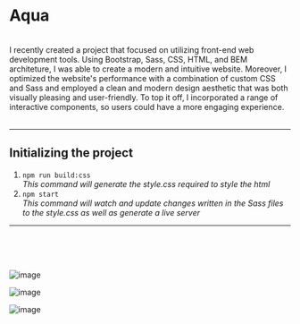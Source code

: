 # Aqua
<br>
I recently created a project that focused on utilizing front-end web development tools. 
Using Bootstrap, Sass, CSS, HTML, and BEM architeture, I was able to create a modern and intuitive website.
Moreover, I optimized the website's performance with a combination of custom CSS and Sass and 
employed a clean and modern design aesthetic that was both visually pleasing and user-friendly. 
To top it off, I incorporated a range of interactive components, so users could have a more engaging experience.

<br>
<br>

---
## Initializing the project<br>

1. `npm run build:css`<br>
*This command will generate the style.css required to style the html*<br>
2. `npm start`<br>
*This command will watch and update changes written in the Sass files to the style.css
as well as generate a live server*
---
<br>
<br>
<br>

![image](https://user-images.githubusercontent.com/93670432/211947981-80196e75-05ab-4907-8e43-2837829851dd.png)

![image](https://user-images.githubusercontent.com/93670432/211948039-9ff50a14-b666-4693-a376-eaa3e4491aac.png)

![image](https://user-images.githubusercontent.com/93670432/211948184-242c3613-19b4-416e-bd47-ae5d291be4e4.png)
